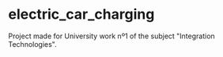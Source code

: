# electric_car_charging
Project made for University work nº1 of the subject "Integration Technologies".
